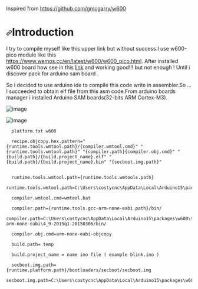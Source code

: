 <p dir="auto">Inspired from <a href="https://github.com/gmcgarry/w600">https://github.com/gmcgarry/w600</a></p>

<h1 tabindex="-1" dir="auto"><a id="user-content-introduction" class="anchor" aria-hidden="true" href="#introduction"><svg class="octicon octicon-link" viewBox="0 0 16 16" version="1.1" width="16" height="16" aria-hidden="true"><path d="m7.775 3.275 1.25-1.25a3.5 3.5 0 1 1 4.95 4.95l-2.5 2.5a3.5 3.5 0 0 1-4.95 0 .751.751 0 0 1 .018-1.042.751.751 0 0 1 1.042-.018 1.998 1.998 0 0 0 2.83 0l2.5-2.5a2.002 2.002 0 0 0-2.83-2.83l-1.25 1.25a.751.751 0 0 1-1.042-.018.751.751 0 0 1-.018-1.042Zm-4.69 9.64a1.998 1.998 0 0 0 2.83 0l1.25-1.25a.751.751 0 0 1 1.042.018.751.751 0 0 1 .018 1.042l-1.25 1.25a3.5 3.5 0 1 1-4.95-4.95l2.5-2.5a3.5 3.5 0 0 1 4.95 0 .751.751 0 0 1-.018 1.042.751.751 0 0 1-1.042.018 1.998 1.998 0 0 0-2.83 0l-2.5 2.5a1.998 1.998 0 0 0 0 2.83Z"></path></svg></a>Introduction</h1>

<p dir="auto">I try to compile myself like this upper link but without success.I use w600-pico module like this <a href="https://www.wemos.cc/en/latest/w600/w600_pico.html">https://www.wemos.cc/en/latest/w600/w600_pico.html</a>. After installed w600 board how see in this <a href="https://github.com/costycnc/w600-pico-arduino/tree/main/how%20compile%20w600%20with%20python3%20and%20w600tool">link</a> and working good!!! but not enough ! Until i discover pack for arduino sam board .</p>

<p dir="auto">So i decided to use arduino ide to compile this code write in assembler.So ... I succeeded to obtain elf file from this asm code.From arduino boards manager i installed Arduino SAM boards(32-bits ARM Cortex-M3).</p>



![image](https://github.com/costycnc/w600-pico-costycnc-arm-cortex-m3-assembly/assets/3405110/b3e6dcde-d2b7-4ca1-acdc-7700f0dc8b46)


![image](https://github.com/costycnc/w600-pico-costycnc-arm-cortex-m3-assembly/assets/3405110/fd250395-aff3-46f4-9eb2-f2ee72a401ce)



      platform.txt w600

      recipe.objcopy.hex.pattern="{runtime.tools.wmtool.path}/{compiler.wmtool.cmd}" "{runtime.tools.wmtool.path}" "{compiler.path}{compiler.obj.cmd}" "                  {build.path}/{build.project_name}.elf" "{build.path}/{build.project_name}.bin" "{secboot.img.path}"
      
       
      runtime.tools.wmtool.path={runtime.tools.wmtools.path}
      runtime.tools.wmtool.path=C:\Users\costycnc\AppData\Local\Arduino15\packages\w600\tools\wmtools\0.3.2
      
      compiler.wmtool.cmd=wmtool.bat
      
      compiler.path={runtime.tools.gcc-arm-none-eabi.path}/bin/
      compiler.path=C:\Users\costycnc\AppData\Local\Arduino15\packages\w600\tools\gcc-arm-none-eabi\4_9-2015q1-20150306/bin/
      
      compiler.obj.cmd=arm-none-eabi-objcopy
      
      build.path= temp
      
      build.project_name = name ino file ( example blink.ino )
      
      secboot.img.path={runtime.platform.path}/bootloaders/secboot/secboot.img
      secboot.img.path=C:\Users\costycnc\AppData\Local\Arduino15\packages\w600\hardware\w600\0.2.6/bootloaders/secboot/secboot.img
